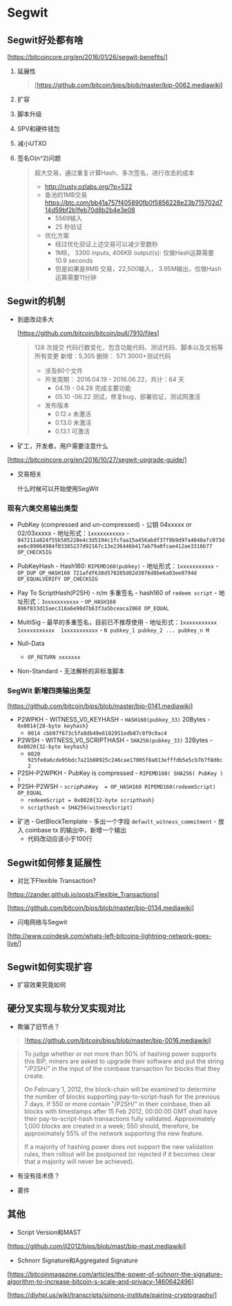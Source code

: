 # Segwit

## Segwit好处都有啥

[https://bitcoincore.org/en/2016/01/26/segwit-benefits/]

1. 延展性

	> [https://github.com/bitcoin/bips/blob/master/bip-0062.mediawiki]
2. 扩容
3. 脚本升级
4. SPV和硬件钱包
5. 减小UTXO
6. 签名O(n^2)问题

	> 超大交易，通过重复计算Hash、多次签名，进行攻击的成本
	> 
	> - http://rusty.ozlabs.org/?p=522
	> - 鱼池的1MB交易 https://btc.com/bb41a757f405890fb0f5856228e23b715702d714d59bf2b1feb70d8b2b4e3e08
	>   - 5569输入
	>   - 25 秒验证
	> - 优化方案
	>   - 经过优化验证上述交易可以减少至数秒
	>   - 1MB， 3300 inputs, 406KB  output(s):  仅做Hash运算需要 10.9 seconds
	>   - 但是如果是8MB 交易，22,500输入， 3.95M输出，仅做Hash运算需要11分钟

## Segwit的机制
* 到底改动多大

	[https://github.com/bitcoin/bitcoin/pull/7910/files]

	> 128 次提交
	> 代码行数变化，包含功能代码、测试代码、脚本以及文档等所有变更
	> 新增：5,305
	> 删除：   571
	> 3000+测试代码
	> - 涉及80个文件
	> - 开发周期： 2016.04.19 - 2016.06.22，共计：64 天
	>   - 04.19 - 04.28 完成主要功能
	>   - 05.10 -06.22 测试，修复bug，部署验证，测试网激活
	> - 发布版本
	>   - 0.12.x 未激活
	>   - 0.13.0 未激活
	>   - 0.13.1 可激活


* 矿工，开发者，用户需要注意什么

[https://bitcoincore.org/en/2016/10/27/segwit-upgrade-guide/]

* 交易相关

	什么时候可以开始使用SegWit

### 现有六类交易输出类型

* PubKey (compressed and un-compressed) 
	   - 公钥 04xxxxx or 02/03xxxxx
	   - 地址形式：`1xxxxxxxxxxx`
	   - `047211a824f55b505228e4c3d5194c1fcfaa15a456abdf37f9b9d97a4040afc073dee6c89064984f03385237d92167c13e236446b417ab79a0fcae412ae3316b77 OP_CHECKSIG`

* PubKeyHash
	   - Hash160: `RIPEMD160(pubkey)`
	   - 地址形式：`1xxxxxxxxxxx`
	   - `OP_DUP OP_HASH160 721afdf638d570285d02d3076d8be6a03ee0794d OP_EQUALVERIFY OP_CHECKSIG`
* Pay To ScriptHash(P2SH)
	   - n/m 多重签名
	   - hash160 of `redeem script`
	   - 地址形式：`3xxxxxxxxxxx`
	   - `OP_HASH160 886f833d15aec316a6e98d7b63f3a5bceaca2868 OP_EQUAL`
* MultiSig
	   - 最早的多重签名，目前已不推荐使用
	   - 地址形式：`1xxxxxxxxxxx   1xxxxxxxxxxx  1xxxxxxxxxxx`
	   - `N pubkey_1 pubkey_2 ... pubkey_n M`
* Null-Data
	 - `OP_RETURN xxxxxxx`
* Non-Standard
	  - 无法解析的非标准脚本


### SegWit 新增四类输出类型

[https://github.com/bitcoin/bips/blob/master/bip-0141.mediawiki]

- P2WPKH
	  - WITNESS_V0_KEYHASH
	  - `HASH160(pubkey_33)` 20Bytes
	  - `0x0014{20-byte keyhash}`
	- `0014 cbb97f673c5fa8db49e6182951edb87c8f9c0ac4`
- P2WSH
	  - WITNESS_V0_SCRIPTHASH
	  - `SHA256(pubkey_33)` 32Bytes
	  - `0x0020{32-byte keyhash}`
	- `0020 925fe0a6cde95bdc7a21b08925c246cae17005f8a013efffdb5e5cb7b7f8d0c2`
- P2SH-P2WPKH
	  - PubKey is compressed
	  - `RIPEMD160( SHA256( PubKey ) )`
- P2SH-P2WSH
	  - `scripPubKey  = OP_HASH160 RIPEMD160(redeemScript) OP_EQUAL`
	- `redeemScript = 0x0020{32-byte scripthash}`
	- `scripthash = SHA256(witnessScript)`

* 矿池
	  - GetBlockTemplate
	  - 多出一个字段 `default_witness_commitment`
	  - 放入 coinbase tx 的输出中，新增一个输出
	- 代码改动应该小于100行

## Segwit如何修复延展性

* 对比下Flexible Transaction?

[https://zander.github.io/posts/Flexible_Transactions]

[https://github.com/bitcoin/bips/blob/master/bip-0134.mediawiki]

* 闪电网络与Segwit

[http://www.coindesk.com/whats-left-bitcoins-lightning-network-goes-live/]


## Segwit如何实现扩容

* 扩容效果究竟如何

## 硬分叉实现与软分叉实现对比

* 欺骗了旧节点？

> [https://github.com/bitcoin/bips/blob/master/bip-0016.mediawiki]

> To judge whether or not more than 50% of hashing power supports this BIP, miners are asked to upgrade their software and put the string "/P2SH/" in the input of the coinbase transaction for blocks that they create.
> 
> On February 1, 2012, the block-chain will be examined to determine the number of blocks supporting pay-to-script-hash for the previous 7 days. If 550 or more contain "/P2SH/" in their coinbase, then all blocks with timestamps after 15 Feb 2012, 00:00:00 GMT shall have their pay-to-script-hash transactions fully validated. Approximately 1,000 blocks are created in a week; 550 should, therefore, be approximately 55% of the network supporting the new feature.
> 
> If a majority of hashing power does not support the new validation rules, then rollout will be postponed (or rejected if it becomes clear that a majority will never be achieved).
> 

* 有没有技术债？

* 雾件

## 其他

* Script Version和MAST

[https://github.com/jl2012/bips/blob/mast/bip-mast.mediawiki]

* Schnorr Signature和Aggregated Signature

[https://bitcoinmagazine.com/articles/the-power-of-schnorr-the-signature-algorithm-to-increase-bitcoin-s-scale-and-privacy-1460642496]

[https://diyhpl.us/wiki/transcripts/simons-institute/pairing-cryptography/]
